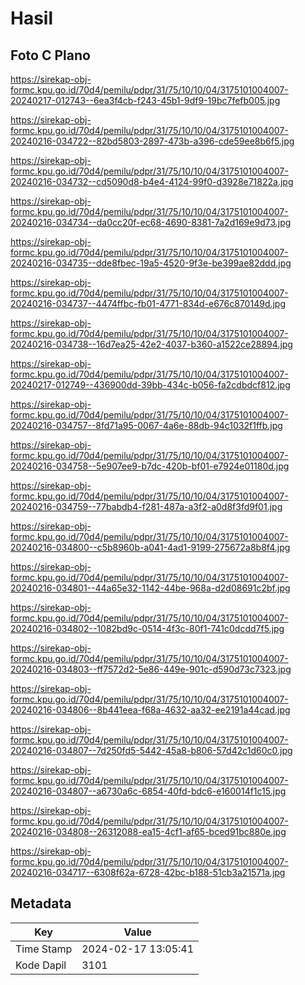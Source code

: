 # Hasil

## Foto C Plano

https://sirekap-obj-formc.kpu.go.id/70d4/pemilu/pdpr/31/75/10/10/04/3175101004007-20240217-012743--6ea3f4cb-f243-45b1-9df9-19bc7fefb005.jpg

https://sirekap-obj-formc.kpu.go.id/70d4/pemilu/pdpr/31/75/10/10/04/3175101004007-20240216-034722--82bd5803-2897-473b-a396-cde59ee8b6f5.jpg

https://sirekap-obj-formc.kpu.go.id/70d4/pemilu/pdpr/31/75/10/10/04/3175101004007-20240216-034732--cd5090d8-b4e4-4124-99f0-d3928e71822a.jpg

https://sirekap-obj-formc.kpu.go.id/70d4/pemilu/pdpr/31/75/10/10/04/3175101004007-20240216-034734--da0cc20f-ec68-4690-8381-7a2d169e9d73.jpg

https://sirekap-obj-formc.kpu.go.id/70d4/pemilu/pdpr/31/75/10/10/04/3175101004007-20240216-034735--dde8fbec-19a5-4520-9f3e-be399ae82ddd.jpg

https://sirekap-obj-formc.kpu.go.id/70d4/pemilu/pdpr/31/75/10/10/04/3175101004007-20240216-034737--4474ffbc-fb01-4771-834d-e676c870149d.jpg

https://sirekap-obj-formc.kpu.go.id/70d4/pemilu/pdpr/31/75/10/10/04/3175101004007-20240216-034738--16d7ea25-42e2-4037-b360-a1522ce28894.jpg

https://sirekap-obj-formc.kpu.go.id/70d4/pemilu/pdpr/31/75/10/10/04/3175101004007-20240217-012749--436900dd-39bb-434c-b056-fa2cdbdcf812.jpg

https://sirekap-obj-formc.kpu.go.id/70d4/pemilu/pdpr/31/75/10/10/04/3175101004007-20240216-034757--8fd71a95-0067-4a6e-88db-94c1032f1ffb.jpg

https://sirekap-obj-formc.kpu.go.id/70d4/pemilu/pdpr/31/75/10/10/04/3175101004007-20240216-034758--5e907ee9-b7dc-420b-bf01-e7924e01180d.jpg

https://sirekap-obj-formc.kpu.go.id/70d4/pemilu/pdpr/31/75/10/10/04/3175101004007-20240216-034759--77babdb4-f281-487a-a3f2-a0d8f3fd9f01.jpg

https://sirekap-obj-formc.kpu.go.id/70d4/pemilu/pdpr/31/75/10/10/04/3175101004007-20240216-034800--c5b8960b-a041-4ad1-9199-275672a8b8f4.jpg

https://sirekap-obj-formc.kpu.go.id/70d4/pemilu/pdpr/31/75/10/10/04/3175101004007-20240216-034801--44a65e32-1142-44be-968a-d2d08691c2bf.jpg

https://sirekap-obj-formc.kpu.go.id/70d4/pemilu/pdpr/31/75/10/10/04/3175101004007-20240216-034802--1082bd9c-0514-4f3c-80f1-741c0dcdd7f5.jpg

https://sirekap-obj-formc.kpu.go.id/70d4/pemilu/pdpr/31/75/10/10/04/3175101004007-20240216-034803--ff7572d2-5e86-449e-901c-d590d73c7323.jpg

https://sirekap-obj-formc.kpu.go.id/70d4/pemilu/pdpr/31/75/10/10/04/3175101004007-20240216-034806--8b441eea-f68a-4632-aa32-ee2191a44cad.jpg

https://sirekap-obj-formc.kpu.go.id/70d4/pemilu/pdpr/31/75/10/10/04/3175101004007-20240216-034807--7d250fd5-5442-45a8-b806-57d42c1d60c0.jpg

https://sirekap-obj-formc.kpu.go.id/70d4/pemilu/pdpr/31/75/10/10/04/3175101004007-20240216-034807--a6730a6c-6854-40fd-bdc6-e160014f1c15.jpg

https://sirekap-obj-formc.kpu.go.id/70d4/pemilu/pdpr/31/75/10/10/04/3175101004007-20240216-034808--26312088-ea15-4cf1-af65-bced91bc880e.jpg

https://sirekap-obj-formc.kpu.go.id/70d4/pemilu/pdpr/31/75/10/10/04/3175101004007-20240216-034717--6308f62a-6728-42bc-b188-51cb3a21571a.jpg


## Metadata

| Key        | Value               |
| ---------- | ------------------- |
| Time Stamp | 2024-02-17 13:05:41 |
| Kode Dapil | 3101                |



